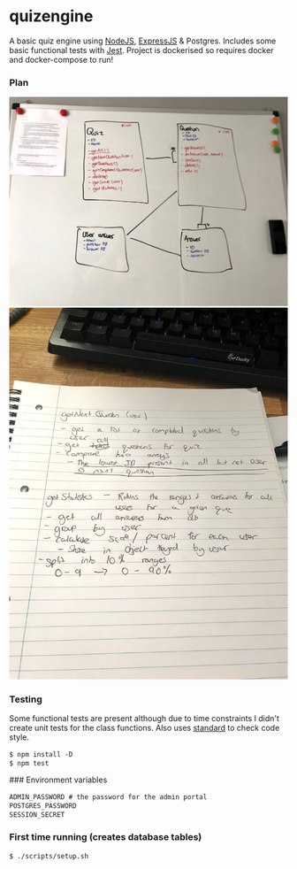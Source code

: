# quizengine
A basic quiz engine using [NodeJS](https://nodejs.org), [ExpressJS](https://expressjs.com) & Postgres.
Includes some basic functional tests with [Jest](https://jestjs.io).
Project is dockerised so requires docker and docker-compose to run!

### Plan

![Basic ER diagram](https://github.com/waltomatt/quizengine/blob/master/plan/whiteboard-er.jpg?raw=true)
![Some pseudocode for algorithms](https://github.com/waltomatt/quizengine/blob/master/plan/pseudo.jpg?raw=true)

### Testing
Some functional tests are present although due to time constraints I didn't create unit tests for the class functions. Also uses [standard](https://standardjs.com/) to check code style.

```
$ npm install -D
$ npm test
```

### Environment variables

```
ADMIN_PASSWORD # the password for the admin portal
POSTGRES_PASSWORD
SESSION_SECRET
```

### First time running (creates database tables)
```
$ ./scripts/setup.sh
```